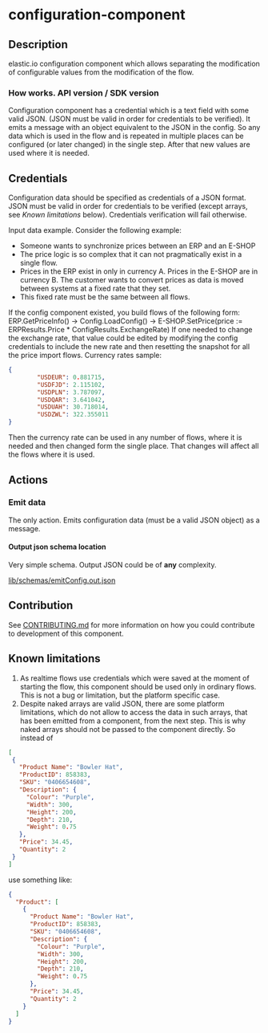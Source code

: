 # configuration-component
 
## Description
elastic.io configuration component which allows separating the modification of configurable values from the modification of the flow.

### How works.  API version / SDK version
Configuration component has a credential which is a text field with some valid JSON.  (JSON must be valid in order for credentials to be verified).
It emits a message with an object equivalent to the JSON in the config. So any data which is used in the flow and is repeated in multiple places can be configured (or later changed) in the single step. After that new values are used where it is needed.

## Credentials
Configuration data should be specified as credentials of a JSON format.
JSON must be valid in order for credentials to be verified (except arrays, see *Known limitations* below). Credentials verification will fail otherwise.

Input data example. Consider the following example:

* Someone wants to synchronize prices between an ERP and an E-SHOP
* The price logic is so complex that it can not pragmatically exist in a single flow.
* Prices in the ERP exist in only in currency A.  Prices in the E-SHOP are in currency B.  The customer wants to convert prices as data is moved between systems at a fixed rate that they set.
* This fixed rate must be the same between all flows.

If the config component existed, you build flows of the following form:
ERP.GetPriceInfo() -> Config.LoadConfig() -> E-SHOP.SetPrice(price := ERPResults.Price * ConfigResults.ExchangeRate)
If one needed to change the exchange rate, that value could be edited by modifying the config credentials to include the new rate and then resetting the snapshot for all the price import flows. 
Currency rates sample:
```json
{
        "USDEUR": 0.881715,
        "USDFJD": 2.115102,
        "USDPLN": 3.787097,
        "USDQAR": 3.641042,
        "USDUAH": 30.718014,
        "USDZWL": 322.355011
}
```
Then the currency rate can be used in any number of flows, where it is needed and then changed form the single place. That changes will affect all the flows where it is used. 
## Actions
### Emit data
The only action. Emits configuration data (must be a valid JSON object) as a message.
#### Output json schema location
Very simple schema. Output JSON could be of **any** complexity.

[lib/schemas/emitConfig.out.json](lib/schemas/emitConfig.out.json)

## Contribution

See [CONTRIBUTING.md](https://github.com/elasticio/microsoft-onedrive-component/blob/master/CONTRIBUTING.md) for more information on how you could contribute to development of this component.


## Known limitations
1. As realtime flows use credentials which were saved at the moment of starting the flow, this component should be used only in ordinary flows. This is not a bug or limitation, but the platform specific case.
2. Despite naked arrays are valid JSON, there are some platform limitations, which do not allow to access the data in such arrays, that has been emitted from a component, from the next step. This is why naked arrays should not be passed to the component directly.
So instead of 
 ```json
[
  {
    "Product Name": "Bowler Hat",
    "ProductID": 858383,
    "SKU": "0406654608",
    "Description": {
      "Colour": "Purple",
      "Width": 300,
      "Height": 200,
      "Depth": 210,
      "Weight": 0.75
    },
    "Price": 34.45,
    "Quantity": 2
  }
]
```
use something like:
```json
{
  "Product": [
    {
      "Product Name": "Bowler Hat",
      "ProductID": 858383,
      "SKU": "0406654608",
      "Description": {
        "Colour": "Purple",
        "Width": 300,
        "Height": 200,
        "Depth": 210,
        "Weight": 0.75
      },
      "Price": 34.45,
      "Quantity": 2
    }
  ]
}
```
